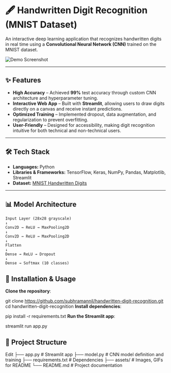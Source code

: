 # 🖋 Handwritten Digit Recognition (MNIST Dataset)

An interactive deep learning application that recognizes handwritten digits in real time using a **Convolutional Neural Network (CNN)** trained on the MNIST dataset.

![Demo Screenshot](assets/demo.gif) <!-- Replace with your demo GIF or image -->

---

## ✨ Features
- **High Accuracy** – Achieved **99%** test accuracy through custom CNN architecture and hyperparameter tuning.
- **Interactive Web App** – Built with **Streamlit**, allowing users to draw digits directly on a canvas and receive instant predictions.
- **Optimized Training** – Implemented dropout, data augmentation, and regularization to prevent overfitting.
- **User-Friendly** – Designed for accessibility, making digit recognition intuitive for both technical and non-technical users.

---

## 🛠️ Tech Stack
- **Languages:** Python
- **Libraries & Frameworks:** TensorFlow, Keras, NumPy, Pandas, Matplotlib, Streamlit
- **Dataset:** [MNIST Handwritten Digits](http://yann.lecun.com/exdb/mnist/)

---

## 📊 Model Architecture
```text
Input Layer (28x28 grayscale)
↓
Conv2D → ReLU → MaxPooling2D
↓
Conv2D → ReLU → MaxPooling2D
↓
Flatten
↓
Dense → ReLU → Dropout
↓
Dense → Softmax (10 classes)
```

## 🚀 Installation & Usage
**Clone the repository**:

git clone https://github.com/subhramannil/handwritten-digit-recognition.git
cd handwritten-digit-recognition
**Install dependencies**:

pip install -r requirements.txt
**Run the Streamlit app**:

streamlit run app.py

## 📂 Project Structure

Edit
├── app.py                  # Streamlit app
├── model.py                # CNN model definition and training
├── requirements.txt        # Dependencies
├── assets/                 # Images, GIFs for README
└── README.md               # Project documentation
